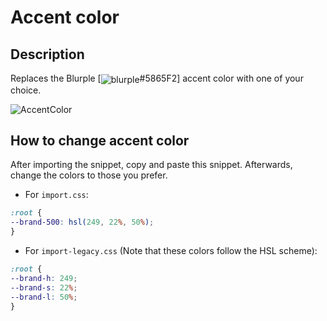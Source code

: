 # Accent color

## Description

Replaces the Blurple [<img valign='middle' alt='blurple' src='https://readme-swatches.vercel.app/5865F2?style=circle&size=10'/>#5865F2] accent color with one of your choice.

![AccentColor](/docs/_media/AccentColor.png)

## How to change accent color

After importing the snippet, copy and paste this snippet. Afterwards, change the colors to those you prefer.

- For `import.css`:
```css
:root {
--brand-500: hsl(249, 22%, 50%);
}
```

- For `import-legacy.css` (Note that these colors follow the HSL scheme):
```css
:root {
--brand-h: 249;
--brand-s: 22%;
--brand-l: 50%;
}
```
